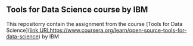 ## Tools for Data Science course by IBM 
This repositorry contain the assignment from the course [Tools for Data Science]([link URL](https://www.coursera.org/learn/open-source-tools-for-data-science)https://www.coursera.org/learn/open-source-tools-for-data-science) by IBM
